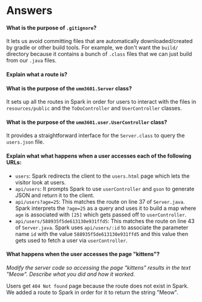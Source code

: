 # Answers

#### What is the purpose of `.gitignore`?

It lets us avoid committing files that are automatically downloaded/created by gradle 
or other build tools. For example, we don't want the `build/` directory because it contains 
a bunch of `.class` files that we can just build from our `.java` files.

#### Explain what a route is?

#### What is the purpose of the `umm3601.Server` class?

It sets up all the routes in Spark in order for users to interact with the files in `resources/public`
and the `ToDoController` and `UserController` classes.

#### What is the purpose of the `umm3601.user.UserController` class?

It provides a straightforward interface for the `Server.class` to query the `users.json` file.

#### Explain what what happens when a user accesses each of the following URLs:

- `users`: Spark redirects the client to the `users.html` page which lets the visitor look at users.
- `api/users`: It prompts Spark to use `userController` and `gson` to generate JSON and return it to the client.
- `api/users?age=25`: This matches the route on line 37 of `Server.java`. Spark interprets the `?age=25` as a 
   query and uses it to build a map where `age` is associated with `[25]` which gets passed off to `userController`.
- `api/users/588935f5de613130e931ffd5`: This matches the route on line 43 of `Server.java`. Spark uses 
  `api/users/:id` to associate the parameter name `id` with the value `588935f5de613130e931ffd5` and this value
  then gets used to fetch a user via `userController`.
   
#### What happens when the user accesses the page "kittens"? 
*Modify the server code so accessing the page "kittens" results in the text "Meow". Describe what you did and how it worked.*

Users get `404 Not found` page because the route does not exist in Spark. We added a route to Spark in order for it to return the
string "Meow".